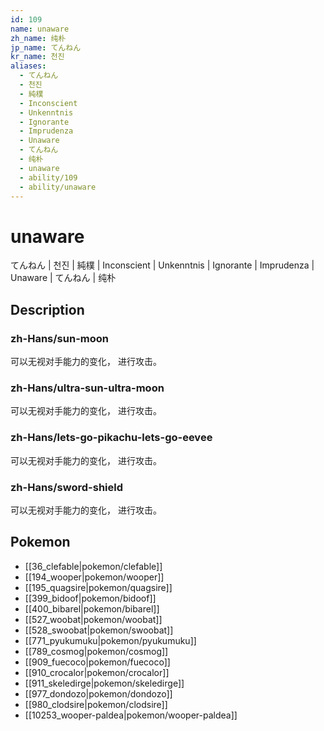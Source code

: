 ```yaml
---
id: 109
name: unaware
zh_name: 纯朴
jp_name: てんねん
kr_name: 천진
aliases:
  - てんねん
  - 천진
  - 純樸
  - Inconscient
  - Unkenntnis
  - Ignorante
  - Imprudenza
  - Unaware
  - てんねん
  - 纯朴
  - unaware
  - ability/109
  - ability/unaware
---
```

# unaware

てんねん | 천진 | 純樸 | Inconscient | Unkenntnis | Ignorante | Imprudenza | Unaware | てんねん | 纯朴

## Description

### zh-Hans/sun-moon

可以无视对手能力的变化，
进行攻击。

### zh-Hans/ultra-sun-ultra-moon

可以无视对手能力的变化，
进行攻击。

### zh-Hans/lets-go-pikachu-lets-go-eevee

可以无视对手能力的变化，
进行攻击。

### zh-Hans/sword-shield

可以无视对手能力的变化，
进行攻击。

## Pokemon

- [[36_clefable|pokemon/clefable]]
- [[194_wooper|pokemon/wooper]]
- [[195_quagsire|pokemon/quagsire]]
- [[399_bidoof|pokemon/bidoof]]
- [[400_bibarel|pokemon/bibarel]]
- [[527_woobat|pokemon/woobat]]
- [[528_swoobat|pokemon/swoobat]]
- [[771_pyukumuku|pokemon/pyukumuku]]
- [[789_cosmog|pokemon/cosmog]]
- [[909_fuecoco|pokemon/fuecoco]]
- [[910_crocalor|pokemon/crocalor]]
- [[911_skeledirge|pokemon/skeledirge]]
- [[977_dondozo|pokemon/dondozo]]
- [[980_clodsire|pokemon/clodsire]]
- [[10253_wooper-paldea|pokemon/wooper-paldea]]

